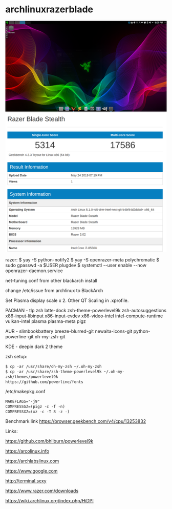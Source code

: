 # archlinuxrazerblade
![Screenshot](screen2.png)
![Screenshot](geekbench-1.png)


razer:
  	$ yay -S python-notify2
	$ yay -S openrazer-meta polychromatic
	$ sudo gpasswd -a $USER plugdev
	$ systemctl --user enable --now openrazer-daemon.service  

net-tuning.conf from other blackarch install

change /etc/issue from archlinux to BlackArch

Set Plasma display scale x 2.  Other QT Scaling in .xprofile.

PACMAN - tlp zsh latte-dock zsh-theme-powerlevel9k zsh-autosuggestions x86-input-libinput x86-input-evdev x86-video-intel intel-compute-runtime vulkan-intel plasma plasma-meta pigz

AUR - slimbookbattery breeze-blurred-git newaita-icons-git python-powerline-git oh-my-zsh-git

KDE - deepin dark 2 theme

zsh setup:

	$ cp -ar /usr/share/oh-my-zsh ~/.oh-my-zsh
	$ cp -ar /usr/share/zsh-theme-powerlevel9k ~/.oh-my-zsh/themes/powerlevel9k 
	https://github.com/powerline/fonts

/etc/makepkg.conf

	MAKEFLAGS="-j9"
	COMPRESSGZ=(pigz -c -f -n)
	COMPRESSXZ=(xz -c -T 8 -z -)



Benchmark link https://browser.geekbench.com/v4/cpu/13253832

Links:

https://github.com/bhilburn/powerlevel9k

https://arcolinux.info

https://archlabslinux.com

https://www.google.com

http://terminal.sexy

https://www.razer.com/downloads

https://wiki.archlinux.org/index.php/HiDPI
